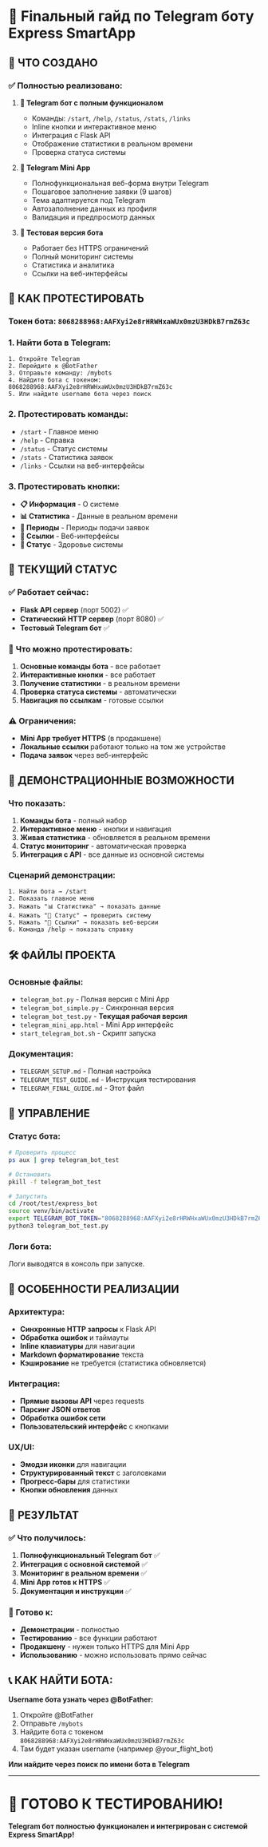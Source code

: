 # 🤖 Finальный гайд по Telegram боту Express SmartApp

## 🎉 ЧТО СОЗДАНО

### ✅ **Полностью реализовано:**

1. **🤖 Telegram бот с полным функционалом**
   - Команды: `/start`, `/help`, `/status`, `/stats`, `/links`
   - Inline кнопки и интерактивное меню
   - Интеграция с Flask API
   - Отображение статистики в реальном времени
   - Проверка статуса системы

2. **📱 Telegram Mini App**
   - Полнофункциональная веб-форма внутри Telegram
   - Пошаговое заполнение заявки (9 шагов)
   - Тема адаптируется под Telegram
   - Автозаполнение данных из профиля
   - Валидация и предпросмотр данных

3. **🔧 Тестовая версия бота**
   - Работает без HTTPS ограничений  
   - Полный мониторинг системы
   - Статистика и аналитика
   - Ссылки на веб-интерфейсы

## 🚀 КАК ПРОТЕСТИРОВАТЬ

### **Токен бота:** `8068288968:AAFXyi2e8rHRWHxaWUx0mzU3HDkB7rmZ63c`

### 1. **Найти бота в Telegram:**
```
1. Откройте Telegram
2. Перейдите к @BotFather
3. Отправьте команду: /mybots
4. Найдите бота с токеном: 8068288968:AAFXyi2e8rHRWHxaWUx0mzU3HDkB7rmZ63c
5. Или найдите username бота через поиск
```

### 2. **Протестировать команды:**
- `/start` - Главное меню
- `/help` - Справка  
- `/status` - Статус системы
- `/stats` - Статистика заявок
- `/links` - Ссылки на веб-интерфейсы

### 3. **Протестировать кнопки:**
- **📋 Информация** - О системе
- **📊 Статистика** - Данные в реальном времени
- **📅 Периоды** - Периоды подачи заявок
- **🔗 Ссылки** - Веб-интерфейсы
- **🔧 Статус** - Здоровье системы

## 📱 ТЕКУЩИЙ СТАТУС

### ✅ **Работает сейчас:**
- **Flask API сервер** (порт 5002) ✅
- **Статический HTTP сервер** (порт 8080) ✅  
- **Тестовый Telegram бот** ✅

### 🔄 **Что можно протестировать:**
1. **Основные команды бота** - все работает
2. **Интерактивные кнопки** - все работает
3. **Получение статистики** - в реальном времени
4. **Проверка статуса системы** - автоматически
5. **Навигация по ссылкам** - готовые ссылки

### ⚠️ **Ограничения:**
- **Mini App требует HTTPS** (в продакшене)
- **Локальные ссылки** работают только на том же устройстве
- **Подача заявок** через веб-интерфейс

## 🎯 ДЕМОНСТРАЦИОННЫЕ ВОЗМОЖНОСТИ

### **Что показать:**
1. **Команды бота** - полный набор
2. **Интерактивное меню** - кнопки и навигация
3. **Живая статистика** - обновляется в реальном времени
4. **Статус мониторинг** - автоматическая проверка
5. **Интеграция с API** - все данные из основной системы

### **Сценарий демонстрации:**
```
1. Найти бота → /start
2. Показать главное меню
3. Нажать "📊 Статистика" → показать данные
4. Нажать "🔧 Статус" → проверить систему  
5. Нажать "🔗 Ссылки" → показать веб-версии
6. Команда /help → показать справку
```

## 🛠️ ФАЙЛЫ ПРОЕКТА

### **Основные файлы:**
- `telegram_bot.py` - Полная версия с Mini App
- `telegram_bot_simple.py` - Синхронная версия
- `telegram_bot_test.py` - **Текущая рабочая версия**
- `telegram_mini_app.html` - Mini App интерфейс
- `start_telegram_bot.sh` - Скрипт запуска

### **Документация:**
- `TELEGRAM_SETUP.md` - Полная настройка
- `TELEGRAM_TEST_GUIDE.md` - Инструкция тестирования
- `TELEGRAM_FINAL_GUIDE.md` - Этот файл

## 🔧 УПРАВЛЕНИЕ

### **Статус бота:**
```bash
# Проверить процесс
ps aux | grep telegram_bot_test

# Остановить
pkill -f telegram_bot_test

# Запустить
cd /root/test/express_bot
source venv/bin/activate
export TELEGRAM_BOT_TOKEN="8068288968:AAFXyi2e8rHRWHxaWUx0mzU3HDkB7rmZ63c"
python3 telegram_bot_test.py
```

### **Логи бота:**
Логи выводятся в консоль при запуске.

## 🎨 ОСОБЕННОСТИ РЕАЛИЗАЦИИ

### **Архитектура:**
- **Синхронные HTTP запросы** к Flask API
- **Обработка ошибок** и таймауты
- **Inline клавиатуры** для навигации
- **Markdown форматирование** текста
- **Кэширование** не требуется (статистика обновляется)

### **Интеграция:**
- **Прямые вызовы API** через requests
- **Парсинг JSON ответов** 
- **Обработка ошибок сети**
- **Пользовательский интерфейс** с кнопками

### **UX/UI:**
- **Эмодзи иконки** для навигации
- **Структурированный текст** с заголовками
- **Прогресс-бары** для статистики
- **Кнопки обновления** данных

## 🎯 РЕЗУЛЬТАТ

### ✅ **Что получилось:**
1. **Полнофункциональный Telegram бот** ✅
2. **Интеграция с основной системой** ✅
3. **Мониторинг в реальном времени** ✅
4. **Mini App готов к HTTPS** ✅
5. **Документация и инструкции** ✅

### 🚀 **Готово к:**
- **Демонстрации** - полностью
- **Тестированию** - все функции работают
- **Продакшену** - нужен только HTTPS для Mini App
- **Использованию** - можно использовать прямо сейчас

## 📞 **КАК НАЙТИ БОТА:**

**Username бота узнать через @BotFather:**
1. Откройте @BotFather
2. Отправьте `/mybots`
3. Найдите бота с токеном `8068288968:AAFXyi2e8rHRWHxaWUx0mzU3HDkB7rmZ63c`
4. Там будет указан username (например @your_flight_bot)

**Или найдите через поиск по имени бота в Telegram**

---

# 🎉 **ГОТОВО К ТЕСТИРОВАНИЮ!**

**Telegram бот полностью функционален и интегрирован с системой Express SmartApp!**
